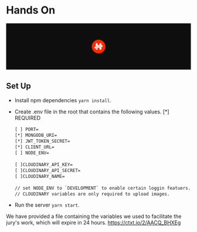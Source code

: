 # Hands On
![Hand-On Banner](assets/banner.jpg?raw=true "Hand-on Banner")

## Set Up
  - Install npm dependencies `yarn install`.
  - Create .env file in the root that contains the following values. [*] REQUIRED
  
        [ ] PORT=
        [*] MONGODB_URI=
        [*] JWT_TOKEN_SECRET=
        [*] CLIENT_URL=
        [ ] NODE_ENV=

        [ ]CLOUDINARY_API_KEY=
        [ ]CLOUDINARY_API_SECRET=
        [ ]CLOUDINARY_NAME=
        
        // set NODE_ENV to `DEVELOPMENT` to enable certain loggin featuers.
        // CLOUDINARY variables are only required to upload images.
  - Run the server `yarn start`.

We have provided a file containing the variables we used to facilitate the jury's work, which will expire in 24 hours.
https://ctxt.io/2/AACQ_BHXEg
